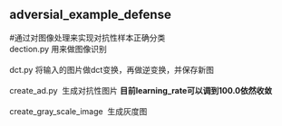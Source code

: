 ## adversial_example_defense
#通过对图像处理来实现对抗性样本正确分类
<br>dection.py  用来做图像识别 </br> 
<br>dct.py  将输入的图片做dct变换，再做逆变换，并保存新图  </br>
<br>create_ad.py  生成对抗性图片  **目前learning_rate可以调到100.0依然收敛**</br>
<br>create_gray_scale_image  生成灰度图</br>
    
